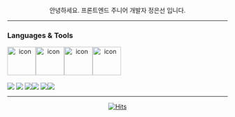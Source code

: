   <p align="center">안녕하세요. 프론트엔드 주니어 개발자 정은선 입니다. </p>

---

### Languages & Tools
  </div>
<div align="center" style="display:flex; flex-direction:row; justify-contents:center;">
<img src="https://techstack-generator.vercel.app/js-icon.svg" alt="icon" width="65" height="65" />
<img src="https://techstack-generator.vercel.app/ts-icon.svg" alt="icon" width="65" height="65" />
  <img src="https://techstack-generator.vercel.app/react-icon.svg" alt="icon" width="65" height="65" />
<img src="https://techstack-generator.vercel.app/redux-icon.svg" alt="icon" width="65" height="65" />
</div>
<br/>
<div align="center" style="display:flex;">
  <img src="https://img.shields.io/badge/HTML5-e74c3c?style=flat-square&logo=HTML5&logoColor=white"></img> &nbsp 
 <img src="https://img.shields.io/badge/CSS3-0A84FF?style=flat-square&logo=CSS3&logoColor=white"></img> &nbsp 
 <img src="https://img.shields.io/badge/styled%2Dcomponents-DB7093?style=flat-square&logo=styled%2Dcomponents&logoColor=white"/>
   <img src="https://img.shields.io/badge/react--query-ff4154?style=flat-square&logo=react-query&logoColor=white"></img> &nbsp 
 <img src="https://img.shields.io/badge/Next-000000?style=flat-square&logo=Next.js&logoColor=white"/>
<img src="https://img.shields.io/badge/Node-339933?style=flat-square&logo=Node.js&logoColor=white"/>
</div>
<!-- ![React](https://img.shields.io/badge/React-61DAFB.svg?&style=for-the-badge&logo=React&logoColor=white)
![JavaScript](https://img.shields.io/badge/JavaScript-F7DF1E.svg?&style=for-the-badge&logo=JavaScript&logoColor=white)
![JavaScript](https://img.shields.io/badge/JavaScript-F7DF1E.svg?&style=for-the-badge&logo=JavaScript&logoColor=white) -->


---

<div align="center"> 
  
  
[![Hits](https://hits.seeyoufarm.com/api/count/incr/badge.svg?url=https%3A%2F%2Fgithub.com%2FeunseonJeong&count_bg=%238DB0EF&title_bg=%23555555&icon=&icon_color=%23E7E7E7&title=%EB%B0%A9%EB%AC%B8%EC%9E%90&edge_flat=false)](https://hits.seeyoufarm.com)
</div>
